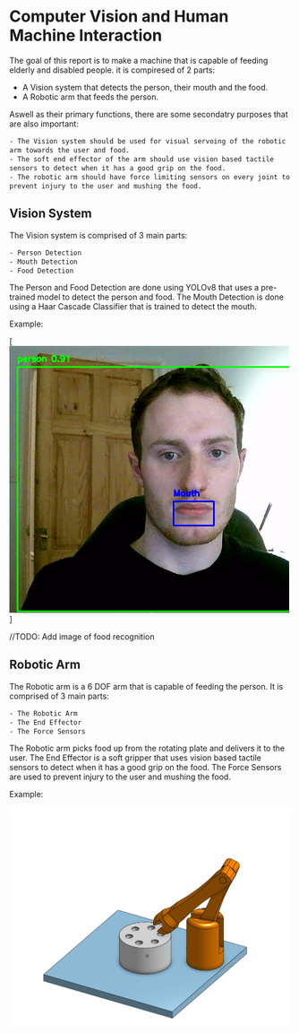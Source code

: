 # Computer Vision and Human Machine Interaction

The goal of this report is to make a machine that is capable of feeding elderly and disabled people. it is compiresed of 2 parts:

- A Vision system that detects the person, their mouth and the food.
- A Robotic arm that feeds the person.

Aswell as their primary functions, there are some secondatry purposes that are also important:

    - The Vision system should be used for visual servoing of the robotic arm towards the user and food.
    - The soft end effector of the arm should use vision based tactile sensors to detect when it has a good grip on the food.
    - The robotic arm should have force limiting sensors on every joint to prevent injury to the user and mushing the food.

## Vision System

The Vision system is comprised of 3 main parts:

    - Person Detection
    - Mouth Detection
    - Food Detection

The Person and Food Detection are done using YOLOv8 that uses a pre-trained model to detect the person and food. The Mouth Detection is done using a Haar Cascade Classifier that is trained to detect the mouth.

Example:

[![An Image of a person with 91% confidence and their mnouth highlighted](CV/Images/Mouth_detection.png)]

//TODO: Add image of food recognition


## Robotic Arm

The Robotic arm is a 6 DOF arm that is capable of feeding the person. It is comprised of 3 main parts:

    - The Robotic Arm
    - The End Effector
    - The Force Sensors

The Robotic arm picks food up from the rotating plate and delivers it to the user. The End Effector is a soft gripper that uses vision based tactile sensors to detect when it has a good grip on the food. The Force Sensors are used to prevent injury to the user and mushing the food.

Example:

![An Image of the robotic arm](HMI/Images/Arm_Collecting.png)

